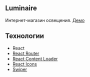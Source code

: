 ## Luminaire
Интернет-магазин освещения.
[Демо]()

## Технологии

* React
* [React Router](https://reactrouter.com/)
* [React Content Loader](https://skeletonreact.com/)
* [React Icons](https://react-icons.github.io/react-icons/)
* [Swiper](https://swiperjs.com/)

